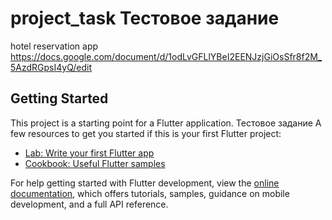 # project_task Тестовое задание

hotel reservation app https://docs.google.com/document/d/1odLvGFLlYBeI2EENJzjGiOsSfr8f2M_5AzdRGpsI4yQ/edit

## Getting Started

This project is a starting point for a Flutter application.
Тестовое задание
A few resources to get you started if this is your first Flutter project:

- [Lab: Write your first Flutter app](https://docs.flutter.dev/get-started/codelab)
- [Cookbook: Useful Flutter samples](https://docs.flutter.dev/cookbook)

For help getting started with Flutter development, view the
[online documentation](https://docs.flutter.dev/), which offers tutorials,
samples, guidance on mobile development, and a full API reference.
